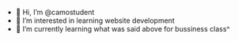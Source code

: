 - 👋 Hi, I’m @camostudent
- 👀 I’m interested in learning website development
- 🌱 I’m currently learning what was said above for bussiness class^
